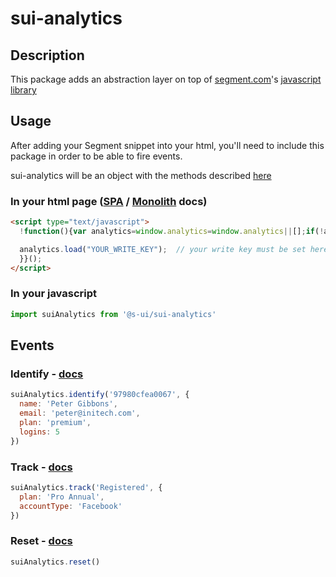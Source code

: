 # sui-analytics

## Description

This package adds an abstraction layer on top of [segment.com](https://segment.com/)'s [javascript library](https://segment.com/docs/sources/website/analytics.js/)

## Usage

After adding your Segment snippet into your html, you'll need to include this package in order to be able to fire events.

sui-analytics will be an object with the methods described [here](#events)

### In your html page ([SPA](https://github.com/segmentio/analytics-react#%EF%B8%8F-step-1-copy-the-snippet) / [Monolith](https://segment.com/docs/sources/website/analytics.js/quickstart/) docs)

```html
<script type="text/javascript">
  !function(){var analytics=window.analytics=window.analytics||[];if(!analytics.initialize)if(analytics.invoked)window.console&&console.error&&console.error("Segment snippet included twice.");else{analytics.invoked=!0;analytics.methods=["trackSubmit","trackClick","trackLink","trackForm","pageview","identify","reset","group","track","ready","alias","debug","page","once","off","on"];analytics.factory=function(t){return function(){var e=Array.prototype.slice.call(arguments);e.unshift(t);analytics.push(e);return analytics}};for(var t=0;t<analytics.methods.length;t++){var e=analytics.methods[t];analytics[e]=analytics.factory(e)}analytics.load=function(t,e){var n=document.createElement("script");n.type="text/javascript";n.async=!0;n.src="https://cdn.segment.com/analytics.js/v1/"+t+"/analytics.min.js";var a=document.getElementsByTagName("script")[0];a.parentNode.insertBefore(n,a);analytics._loadOptions=e};analytics.SNIPPET_VERSION="4.1.0";

  analytics.load("YOUR_WRITE_KEY");  // your write key must be set here
  }}();
</script>
````

### In your javascript

```js
import suiAnalytics from '@s-ui/sui-analytics'
```

## Events

### Identify - [docs](https://segment.com/docs/spec/identify/)

```js
suiAnalytics.identify('97980cfea0067', {
  name: 'Peter Gibbons',
  email: 'peter@initech.com',
  plan: 'premium',
  logins: 5
})
```

### Track - [docs](https://segment.com/docs/spec/track/)

```js
suiAnalytics.track('Registered', {
  plan: 'Pro Annual',
  accountType: 'Facebook'
})
```

### Reset - [docs](https://segment.com/docs/sources/website/analytics.js/#reset-logout)

```js
suiAnalytics.reset()
```
